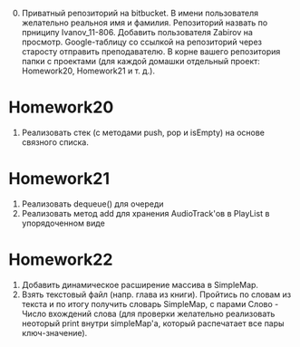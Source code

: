 0. Приватный репозиторий на bitbucket. В имени пользователя желательно реальноя имя и фамилия. Репозиторий назвать по прниципу  Ivanov_11-806. Добавить пользователя Zabirov на просмотр. Google-таблицу со ссылкой на репозиторий через старосту отправить преподавателю. В корне вашего репозитория папки с проектами (для каждой домашки отдельный проект: Homework20, Homework21 и т. д.).

# Homework20

1. Реализовать стек (с методами push, pop и isEmpty) на основе связного списка.

# Homework21

1. Реализовать dequeue() для очереди
2. Реализовать метод add для хранения AudioTrack'ов в PlayList в упорядоченном виде

# Homework22

1. Добавить динамическое расширение массива в SimpleMap.
2. Взять текстовый файл (напр. глава из книги). Пройтись по словам из текста и по итогу получить словарь SimpleMap, с парами Слово - Число вхождений слова (для проверки желательно реализовать неоторый print внутри simpleMap'а, который распечатает все пары ключ-значение).

